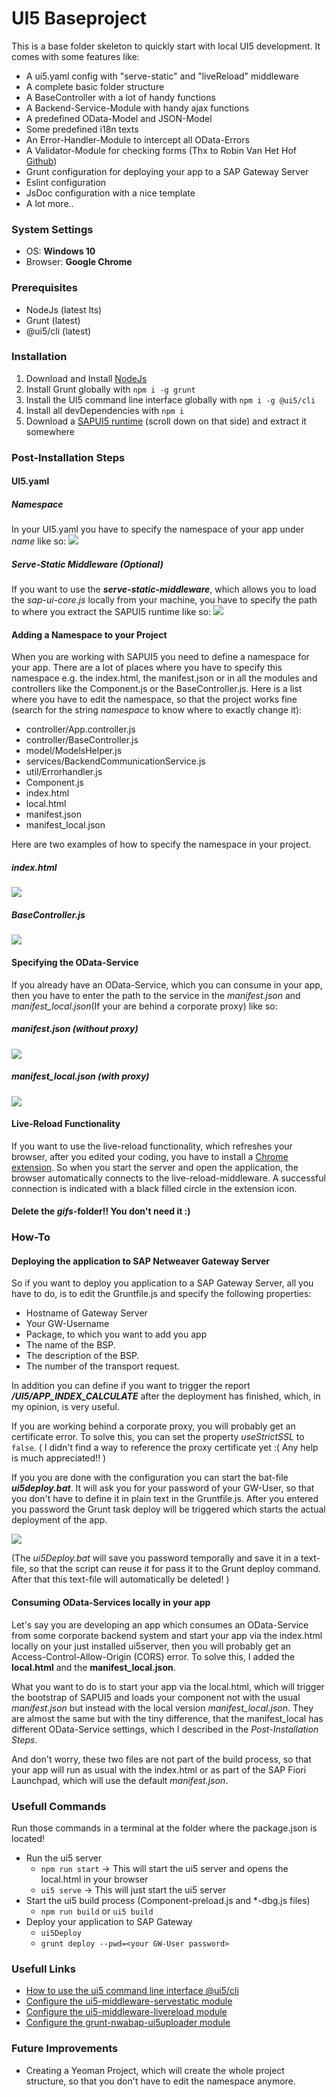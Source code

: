 # UI5 Baseproject
This is a base folder skeleton to quickly start with local UI5
development. It comes with some features like:
* A ui5.yaml config with "serve-static" and "liveReload" middleware
* A complete basic folder structure
* A BaseController with a lot of handy functions
* A Backend-Service-Module with handy ajax functions
* A predefined OData-Model and JSON-Model
* Some predefined i18n texts
* An Error-Handler-Module to intercept all OData-Errors
* A Validator-Module for checking forms (Thx to Robin Van Het Hof
  [Github](https://github.com/qualiture/ui5-validator))
* Grunt configuration for deploying your app to a SAP Gateway Server
* Eslint configuration
* JsDoc configuration with a nice template
* A lot more..

### System Settings
* OS: **Windows 10**
* Browser: **Google Chrome**

### Prerequisites

* NodeJs (latest lts)
* Grunt (latest)
* @ui5/cli (latest)

### Installation

1. Download and Install [NodeJs](https://nodejs.org/en/download/)
2. Install Grunt globally with `npm i -g grunt`
3. Install the UI5 command line interface globally with `npm i -g
   @ui5/cli`
4. Install all devDependencies with `npm i`
4. Download a [SAPUI5 runtime](https://tools.hana.ondemand.com/#sapui5)
   (scroll down on that side) and extract it somewhere

### Post-Installation Steps

#### UI5.yaml
##### Namespace 
In your UI5.yaml you have to specify the namespace of your app under
*name* like so: ![](gifs/ui5yaml-id.gif)

##### Serve-Static Middleware (Optional)
If you want to use the **_serve-static-middleware_**, which allows you
to load the *sap-ui-core.js* locally from your machine, you have to
specify the path to where you extract the SAPUI5 runtime like so:
![](gifs/ui5yaml-servestatic.gif)

#### Adding a Namespace to your Project
When you are working with SAPUI5 you need to define a namespace for your
app. There are a lot of places where you have to specify this namespace
e.g. the index.html, the manifest.json or in all the modules and
controllers like the Component.js or the BaseController.js. Here is a
list where you have to edit the namespace, so that the project works
fine (search for the string _namespace_ to know where to exactly change
it):
* controller/App.controller.js
* controller/BaseController.js
* model/ModelsHelper.js
* services/BackendCommunicationService.js
* util/Errorhandler.js
* Component.js
* index.html
* local.html
* manifest.json
* manifest_local.json

Here are two examples of how to specify the namespace in your project.

##### index.html
![](gifs/namespace-index.gif)

##### BaseController.js
![](gifs/namespace-baseController.gif)

#### Specifying the OData-Service
If you already have an OData-Service, which you can consume in your app,
then you have to enter the path to the service in the _manifest.json_
and _manifest_local.json_(If your are behind a corporate proxy) like so:

##### manifest.json (without proxy)
![](gifs/odata-noproxy.gif)

##### manifest_local.json (with proxy)
![](gifs/odata-proxy.gif)

#### Live-Reload Functionality
If you want to use the live-reload functionality, which refreshes your
browser, after you edited your coding, you have to install a [Chrome
extension](https://chrome.google.com/webstore/detail/livereload/jnihajbhpnppcggbcgedagnkighmdlei).
So when you start the server and open the application, the browser
automatically connects to the live-reload-middleware. A successful
connection is indicated with a black filled circle in the extension
icon.

#### Delete the *gifs*-folder!! You don't need it :)

### How-To

#### Deploying the application to SAP Netweaver Gateway Server
So if you want to deploy you application to a SAP Gateway Server, all
you have to do, is to edit the Gruntfile.js and specify the following
properties:
* Hostname of Gateway Server
* Your GW-Username
* Package, to which you want to add you app
* The name of the BSP.
* The description of the BSP.
* The number of the transport request.

In addition you can define if you want to trigger the report
**_/UI5/APP_INDEX_CALCULATE_** after the deployment has finished, which,
in my opinion, is very useful.

If you are working behind a corporate proxy, you will probably get an
certificate error. To solve this, you can set the property
*useStrictSSL* to `false`. ( I didn't find a way to reference the proxy
certificate yet :( Any help is much appreciated!! )

If you you are done with the configuration you can start the bat-file
**_ui5deploy.bat_**. It will ask you for your password of your GW-User,
so that you don't have to define it in plain text in the Gruntfile.js.
After you entered you password the Grunt task deploy will be triggered
which starts the actual deployment of the app. 

![](gifs/deployment.gif)

(The _ui5Deploy.bat_ will save you password temporally and save it in a
text-file, so that the script can reuse it for pass it to the Grunt
deploy command. After that this text-file will automatically be deleted!
)


#### Consuming OData-Services locally in your app
Let's say you are developing an app which consumes an OData-Service from
some corporate backend system and start your app via the index.html
locally on your just installed ui5server, then you will probably get an
Access-Control-Allow-Origin (CORS) error. To solve this, I added the
**local.html** and the **manifest_local.json**. 

What you want to do is to start your app via the local.html, which will
trigger the bootstrap of SAPUI5 and loads your component not with the
usual _manifest.json_ but instead with the local version
_manifest_local.json_. They are almost the same but with the tiny
difference, that the manifest_local has different OData-Service
settings, which I described in the *Post-Installation Steps*.

And don't worry, these two files are not part of the build process, so
that your app will run as usual with the index.html or as part of the
SAP Fiori Launchpad, which will use the default *manifest.json*.

### Usefull Commands
Run those commands in a terminal at the folder where the package.json is located!

* Run the ui5 server
  * `npm run start` -> This will start the ui5 server and opens the
    local.html in your browser
  * `ui5 serve` -> This will just start the ui5 server
* Start the ui5 build process (Component-preload.js and *-dbg.js files)
  * `npm run build` or `ui5 build`
* Deploy your application to SAP Gateway
  * `ui5Deploy` 
  * `grunt deploy --pwd=<your GW-User password>`
  


### Usefull Links
* [How to use the ui5 command line interface @ui5/cli](https://sap.github.io/ui5-tooling/)
* [Configure the ui5-middleware-servestatic module](https://www.npmjs.com/package/ui5-middleware-servestatic)
* [Configure the ui5-middleware-livereload module](https://www.npmjs.com/package/ui5-middleware-livereload)
* [Configure the grunt-nwabap-ui5uploader module](https://www.npmjs.com/package/grunt-nwabap-ui5uploader)

### Future Improvements
* Creating a Yeoman Project, which will create the whole project
  structure, so that you don't have to edit the namespace anymore.



